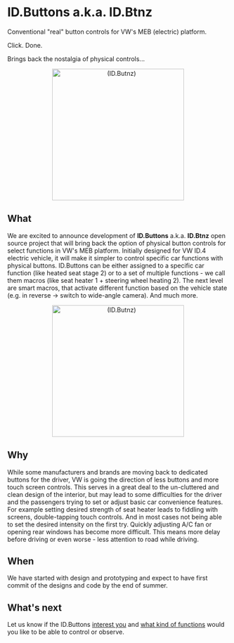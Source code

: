 # ID.Buttons a.k.a. ID.Btnz
Conventional "real" button controls for VW's MEB (electric) platform. 

Click. Done. 

Brings back the nostalgia of physical controls...

<div align="center">
  <img src="https://github.com/JohnyForElectric/ID.Butnz/assets/107234448/bb590b63-d4ad-4812-84ec-39ec58075f6a" alt="(ID.Butnz)" width="300px">
</div>

## What
We are excited to announce development of **ID.Buttons** a.k.a. **ID.Btnz** open source project that will bring back the option of physical button controls for select functions in VW's MEB platform. Initially designed for VW ID.4 electric vehicle, it will make it simpler to control specific car functions with physical buttons. ID.Buttons can be either assigned to a specific car function (like heated seat stage 2) or to a set of multiple functions - we call them macros (like seat heater 1 + steering wheel heating 2). The next level are smart macros, that activate different function based on the vehicle state (e.g. in reverse ->  switch to wide-angle camera). And much more.

<div align="center">
  <img src="https://github.com/JohnyForElectric/ID.Butnz/assets/107234448/60e979f8-713c-4423-b0e7-4ad9a249a331" alt="(ID.Butnz)" width="300px">
</div>

## Why
While some manufacturers and brands are moving back to dedicated buttons for the driver, VW is going the direction of less buttons and more touch screen controls. This serves in a great deal to the un-cluttered and clean design of the interior, but may lead to some difficulties for the driver and the passengers trying to set or adjust basic car convenience features. For example setting desired strength of seat heater leads to fiddling with screens, double-tapping touch controls. And in most cases not being able to set the desired intensity on the first try. Quickly adjusting A/C fan or opening rear windows has become more difficult. This means more delay before driving or even worse - less attention to road while driving. 

## When
We have started with design and prototyping and expect to have first commit of the designs and code by the end of summer.

## What's next
Let us know if the ID.Buttons [interest you](https://github.com/JohnyForElectric/ID.Butnz/discussions/2) and [what kind of functions](https://github.com/JohnyForElectric/ID.Butnz/discussions/3) would you like to be able to control or observe.
